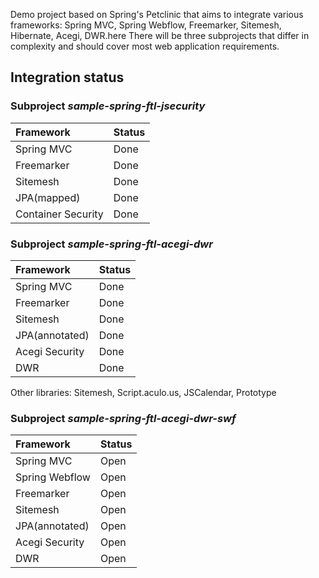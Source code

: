 Demo project based on Spring's Petclinic that aims to integrate various frameworks:
Spring MVC, Spring Webflow, Freemarker, Sitemesh,  Hibernate, Acegi, DWR.here
There will be three subprojects that differ in complexity and should cover most web application requirements.

## Integration status ##

### Subproject _sample-spring-ftl-jsecurity_ ###

| **Framework**       | **Status** |
|:--------------------|:-----------|
| Spring MVC          | Done       |
| Freemarker          | Done       |
| Sitemesh            | Done       |
| JPA(mapped)         | Done       |
| Container Security  | Done       |


### Subproject _sample-spring-ftl-acegi-dwr_ ###

| **Framework**     | **Status** |
|:------------------|:-----------|
| Spring MVC        | Done       |
| Freemarker        | Done       |
| Sitemesh          | Done       |
| JPA(annotated)    | Done       |
| Acegi Security    | Done       |
| DWR               | Done       |

Other libraries: Sitemesh, Script.aculo.us, JSCalendar, Prototype

### Subproject _sample-spring-ftl-acegi-dwr-swf_ ###

| **Framework**     | **Status** |
|:------------------|:-----------|
| Spring MVC        | Open       |
| Spring Webflow    | Open       |
| Freemarker        | Open       |
| Sitemesh          | Open       |
| JPA(annotated)    | Open       |
| Acegi Security    | Open       |
| DWR               | Open       |